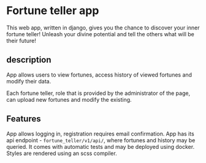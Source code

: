 # Fortune teller app

This web app, written in django, gives you the chance to discover your inner fortune teller! Unleash your divine potential and tell the others what will be their future!

## description

App allows users to view fortunes, access history of viewed fortunes and modify their data.

Each fortune teller, role that is provided by the administrator of the page, can upload new fortunes and modify the existing. 

## Features
App allows logging in, registration requires email confirmation. App has its api endpoint - `fortune_teller/v1/api/`, where fortunes and history may be queried. It comes with automatic tests and may be deployed using docker. Styles are rendered using an scss compiler.






